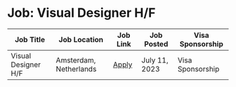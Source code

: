 # Job: Visual Designer H/F

| Job Title | Job Location | Job Link | Job Posted | Visa Sponsorship |
| --- | --- | --- | --- | --- |
| Visual Designer H/F | Amsterdam, Netherlands | [Apply](https://picnic.app/careers/jobs/5074717/commercial/paris-paris-france/visual-designer-h-f) | July 11, 2023 | Visa Sponsorship |
